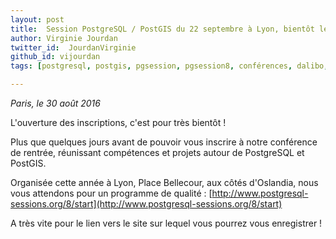 ```yaml
---
layout: post
title:  Session PostgreSQL / PostGIS du 22 septembre à Lyon, bientôt les inscriptions !
author: Virginie Jourdan
twitter_id:  JourdanVirginie   
github_id: vijourdan
tags: [postgresql, postgis, pgsession, pgsession8, conférences, dalibo, lyon, oslandia, programme]

---
```

*Paris, le 30 août 2016*

L'ouverture des inscriptions, c'est pour très bientôt !


<!--MORE-->


Plus que quelques jours avant de pouvoir vous inscrire à notre conférence de rentrée, réunissant compétences et projets autour de PostgreSQL et PostGIS.

Organisée cette année à Lyon, Place Bellecour, aux côtés d'Oslandia, nous vous attendons pour un programme de qualité : [http://www.postgresql-sessions.org/8/start](http://www.postgresql-sessions.org/8/start)

A très vite pour le lien vers le site sur lequel vous pourrez vous enregistrer ! 
